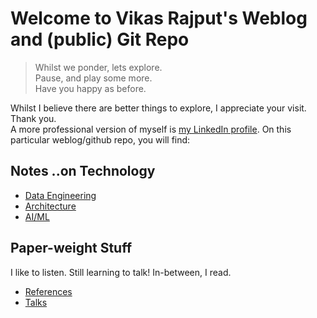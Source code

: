 # Welcome to Vikas Rajput's Weblog and (public) Git Repo 
> Whilst we ponder, lets explore.<br>
> Pause, and play some more.<br>
> Have you happy as before. 

Whilst I believe there are better things to explore, I appreciate your visit. Thank you.<br> 
A more professional version of myself is [my LinkedIn profile](https://linkedin.com/in/rajputsvikas). On this particular weblog/github repo, you will find: 

## Notes ..on Technology 
- [Data Engineering](blog\dataengineering)
- [Architecture](blog\architecture)
- [AI/ML](blog\aiml)

## Paper-weight Stuff
I like to listen. Still learning to talk!  In-between, I read. 
- [References](resources\reference)
- [Talks](resources\talks)


<!--## Welcome to GitHub Pages

--You can use the [editor on GitHub](https://github.com/Manuel83/sample/edit/master/index.md) to maintain and preview the content for your website in Markdown files.

Whenever you commit to this repository, GitHub Pages will run [Jekyll](https://jekyllrb.com/) to rebuild the pages in your site, from the content in your Markdown files.

### Markdown
```markdown
Syntax highlighted code block
# Header 1
## Header 2
### Header 3

**Bold** and _Italic_ and `Code` text

[Link](url) and ![Image](src)-->

```